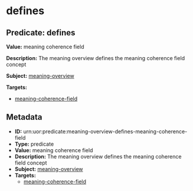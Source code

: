 # defines

## Predicate: defines

**Value:** meaning coherence field

**Description:** The meaning overview defines the meaning coherence field concept

**Subject:** [meaning-overview](../Concepts/meaning-overview.md)

**Targets:**

- [meaning-coherence-field](../Concepts/meaning-coherence-field.md)

## Metadata

- **ID:** urn:uor:predicate:meaning-overview-defines-meaning-coherence-field
- **Type:** predicate
- **Value:** meaning coherence field
- **Description:** The meaning overview defines the meaning coherence field concept
- **Subject:** [meaning-overview](../Concepts/meaning-overview.md)
- **Targets:**
  - [meaning-coherence-field](../Concepts/meaning-coherence-field.md)
